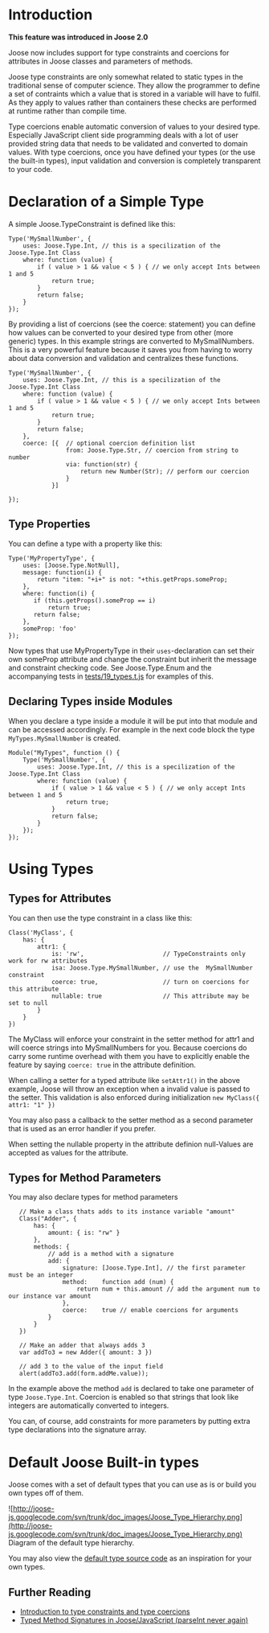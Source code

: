 # Introduction #

**This feature was introduced in Joose 2.0**

Joose now includes support for type constraints and coercions for attributes in Joose classes and parameters of methods.

Joose type constraints are only somewhat related to static types in the traditional sense of computer science. They allow the programmer to define a set of contraints which a value that is stored in a variable will have to fulfil. As they apply to values rather than containers these checks are performed at runtime rather than compile time.

Type coercions enable automatic conversion of values to your desired type. Especially JavaScript client side programming deals with a lot of user provided string data that needs to be validated and converted to domain values. With type coercions, once you have defined your types (or the use the built-in types), input validation and conversion is completely transparent to your code.

# Declaration of a Simple Type #

A simple Joose.TypeConstraint is defined like this:

```
Type('MySmallNumber', {
    uses: Joose.Type.Int, // this is a specilization of the Joose.Type.Int Class
    where: function (value) {
        if ( value > 1 && value < 5 ) { // we only accept Ints between 1 and 5
            return true;
        }
        return false;
    }       
});
```

By providing a list of coercions (see the coerce: statement) you can define how values can be converted to your desired type from other (more generic) types. In this example strings are converted to MySmallNumbers. This is a very powerful feature because it saves you from having to worry about data conversion and validation and centralizes these functions.

```
Type('MySmallNumber', {
    uses: Joose.Type.Int, // this is a specilization of the Joose.Type.Int Class
    where: function (value) {
        if ( value > 1 && value < 5 ) { // we only accept Ints between 1 and 5
            return true;
        }
        return false;
    },
    coerce: [{  // optional coercion definition list
                from: Joose.Type.Str, // coercion from string to number
                via: function(str) {
                    return new Number(Str); // perform our coercion
                }
            }]
            
});

```

## Type Properties ##

You can define a type with a property like this:

```
Type('MyPropertyType', {
    uses: [Joose.Type.NotNull],
    message: function(i) {
        return "item: "+i+" is not: "+this.getProps.someProp;
    },
    where: function(i) {
       if (this.getProps().someProp == i)
           return true;
       return false;
    },
    someProp: 'foo'
});
```

Now types that use MyPropertyType in their `uses`-declaration can set their own someProp attribute and change the constraint but inherit the message and constraint checking code. See Joose.Type.Enum and the accompanying tests in [tests/19\_types.t.js](http://code.google.com/p/joose-js/source/browse/trunk/tests/16_types.t.js?r=442) for examples of this.

## Declaring Types inside Modules ##

When you declare a type inside a module it will be put into that module and can be accessed accordingly. For example in the next code block the type `MyTypes.MySmallNumber` is created.

```
Module("MyTypes", function () {
    Type('MySmallNumber', {
        uses: Joose.Type.Int, // this is a specilization of the Joose.Type.Int Class
        where: function (value) {
            if ( value > 1 && value < 5 ) { // we only accept Ints between 1 and 5
                return true;
            }
            return false;
        }       
    });
});
```

# Using Types #

## Types for Attributes ##

You can then use the type constraint in a class like this:

```
Class('MyClass', {
    has: {
        attr1: {
            is: 'rw',                      // TypeConstraints only work for rw attributes
            isa: Joose.Type.MySmallNumber, // use the  MySmallNumber constraint
            coerce: true,                  // turn on coercions for this attribute
            nullable: true                 // This attribute may be set to null
        }
    }
})
```

The MyClass will enforce your constraint in the setter method for attr1 and will coerce strings into MySmallNumbers for you. Because coercions do carry some runtime overhead with them you have to explicitly enable the feature by saying `coerce: true` in the attribute definition.

When calling a setter for a typed attribute like ` setAttr1() ` in the above example, Joose will throw an exception when a invalid value is passed to the setter. This validation is also enforced during initialization ` new MyClass({ attr1: "1" }) `

You may also pass a callback to the setter method as a second parameter that is used as an error handler if you prefer.

When setting the nullable property in the attribute definion null-Values are accepted as values for the attribute.

## Types for Method Parameters ##

You may also declare types for method parameters

```
   // Make a class thats adds to its instance variable "amount"
   Class("Adder", {
       has: {
           amount: { is: "rw" }
       },
       methods: {
           // add is a method with a signature
           add: {
               signature: [Joose.Type.Int], // the first parameter must be an integer
               method:    function add (num) {
                   return num + this.amount // add the argument num to our instance var amount
               },
               coerce:    true // enable coercions for arguments
           }
       }
   })
  
   // Make an adder that always adds 3
   var addTo3 = new Adder({ amount: 3 })
  
   // add 3 to the value of the input field
   alert(addTo3.add(form.addMe.value));
```

In the example above the method `add` is declared to take one parameter of type `Joose.Type.Int`. Coercion is enabled so that strings that look like integers are automatically converted to integers.

You can, of course, add constraints for more parameters by putting extra type declarations into the signature array.

# Default Joose Built-in types #

Joose comes with a set of default types that you can use as is or build you own types off of them.

![http://joose-js.googlecode.com/svn/trunk/doc_images/Joose_Type_Hierarchy.png](http://joose-js.googlecode.com/svn/trunk/doc_images/Joose_Type_Hierarchy.png)
Diagram of the default type hierarchy.

You may also view the [default type source code](http://code.google.com/p/joose-js/source/browse/trunk/lib/Joose/Types.js) as an inspiration for your own types.

## Further Reading ##

  * [Introduction to type constraints and type coercions](http://joose-js.blogspot.com/2009/01/type-contraints-and-type-coercions-in.html)
  * [Typed Method Signatures in Joose/JavaScript (parseInt never again)](http://joose-js.blogspot.com/2009/01/typed-method-signatures-in.html)